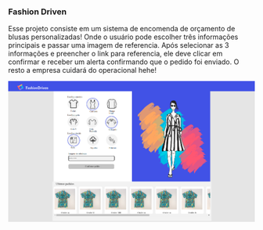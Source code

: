### Fashion Driven
Esse projeto consiste em um sistema de encomenda de orçamento de blusas personalizadas! Onde o usuário pode escolher três informações principais e passar uma imagem de referencia. Após selecionar as 3 informações e preencher o link para referencia, ele deve clicar em confirmar e receber um alerta confirmando que o pedido foi enviado.  O resto a empresa cuidará do operacional hehe! 

![](./img/fashion.png)